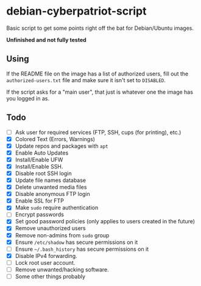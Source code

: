 # debian-cyberpatriot-script
Basic script to get some points right off the bat for Debian/Ubuntu images.

**Unfinished and not fully tested**

## Using
If the README file on the image has a list of authorized users, fill out the `authorized-users.txt` file and make sure it isn't set to `DISABLED`.

If the script asks for a "main user", that just is whatever one the image has you logged in as.

## Todo
- [ ] Ask user for required services (FTP, SSH, cups (for printing), etc.)
- [x] Colored Text (Errors, Warnings)
- [x] Update repos and packages with `apt`
- [x] Enable Auto Updates
- [x] Install/Enable UFW
- [x] Install/Enable SSH.
- [x] Disable root SSH login
- [x] Update file names database
- [x] Delete unwanted media files
- [x] Disable anonymous FTP login
- [x] Enable SSL for FTP
- [x] Make `sudo` require authentication
- [ ] Encrypt passwords
- [x] Set good password policies (only applies to users created in the future)
- [x] Remove unauthorized users
- [x] Remove non-admins from `sudo` group
- [x] Ensure `/etc/shadow` has secure permissions on it
- [ ] Ensure `~/.bash_history` has secure permissions on it
- [x] Disable IPv4 forwarding.
- [ ] Lock root user account.
- [ ] Remove unwanted/hacking software.
- [ ] Some other things probably
